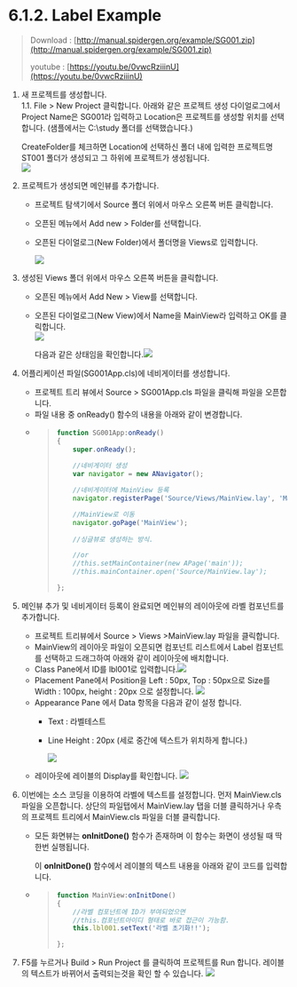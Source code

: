 # 6.1.2. Label Example

> Download : [http://manual.spidergen.org/example/SG001.zip](http://manual.spidergen.org/example/SG001.zip)
>
> youtube : [https://youtu.be/0vwcRziiinU](https://youtu.be/0vwcRziiinU)

1. 새 프로젝트를 생성합니다.  
   1.1. File &gt; New Project 클릭합니다. 아래와 같은 프로젝트 생성 다이얼로그에서 Project Name은 SG001라 입력하고 Location은 프로젝트를 생성할 위치를 선택합니다. \(샘플에서는 C:\study 폴더를 선택했습니다.\)

   CreateFolder를 체크하면 Location에 선택하신 폴더 내에 입력한 프로젝트명 ST001 폴더가 생성되고 그 하위에 프로젝트가 생성됩니다.  
   ![](https://github.com/asoosoft/spidergen-guidebook/tree/eeac9656bff5b368e79bf9dad544cae218642e17/assets/lable-ex001.png)

2. 프로젝트가 생성되면 메인뷰를 추가합니다.
   * 프로젝트 탐색기에서 Source 폴더 위에서 마우스 오른쪽 버튼 클릭합니다.  
   * 오픈된 메뉴에서 Add new &gt; Folder를 선택합니다.  
   * 오픈된 다이얼로그\(New Folder\)에서 폴더명을 Views로 입력합니다.  

     ![](https://github.com/asoosoft/spidergen-guidebook/tree/eeac9656bff5b368e79bf9dad544cae218642e17/assets/leble-ex002.png)
3. 생성된 Views 폴더 위에서 마우스 오른쪽 버튼을 클릭합니다.
   * 오픈된 메뉴에서 Add New &gt; View를 선택합니다.  
   * 오픈된 다이얼로그\(New View\)에서 Name을 MainView라 입력하고 OK를 클릭합니다.  
     ![](https://github.com/asoosoft/spidergen-guidebook/tree/eeac9656bff5b368e79bf9dad544cae218642e17/assets/label-ex003.png)

     다음과 같은 상태임을 확인합니다.![](https://github.com/asoosoft/spidergen-guidebook/tree/eeac9656bff5b368e79bf9dad544cae218642e17/assets/lable-ex006.png)
4. 어플리케이션 파일\(SG001App.cls\)에 네비게이터를 생성합니다.
   * 프로젝트 트리 뷰에서 Source &gt; SG001App.cls 파일을 클릭해 파일을 오픈합니다.  
   * 파일 내용 중 onReady\(\) 함수의 내용을 아래와 같이 변경합니다.
   * > ```javascript
     > function SG001App:onReady()
     > {
     >     super.onReady();
     >     
     >     //네비게이터 생성
     >     var navigator = new ANavigator();
     >
     >     //네비게이터에 MainView 등록
     >     navigator.registerPage('Source/Views/MainView.lay', 'MainView');
     >
     >     //MainView로 이동
     >     navigator.goPage('MainView');
     >     
     >     //싱글뷰로 생성하는 방식.
     >
     >     //or
     >     //this.setMainContainer(new APage('main'));
     >     //this.mainContainer.open('Source/MainView.lay');
     >
     > };
     > ```
5. 메인뷰 추가 및 네비게이터 등록이 완료되면 메인뷰의 레이아웃에 라벨 컴포넌트를 추가합니다.
   * 프로젝트 트리뷰에서 Source &gt; Views &gt;MainView.lay 파일을 클릭합니다.  
   * MainView의 레이아웃 파일이 오픈되면 컴포넌트 리스트에서 Label 컴포넌트를 선택하고 드래그하여 아래와 같이 레이아웃에 배치합니다.  
   * Class Pane에서 ID를 lbl001로 입력합니다.![](https://github.com/asoosoft/spidergen-guidebook/tree/eeac9656bff5b368e79bf9dad544cae218642e17/assets/lable-ex007.png)
   * Placement Pane에서 Position을 Left : 50px, Top : 50px으로 Size를 Width : 100px, height : 20px 으로 설정합니다. ![](https://github.com/asoosoft/spidergen-guidebook/tree/eeac9656bff5b368e79bf9dad544cae218642e17/assets/lable-ex008.png)
   * Appearance Pane 에서 Data 항목을 다음과 같이 설정 합니다.
     * Text : 라벨테스트  
     * Line Height : 20px \(세로 중간에 텍스트가 위치하게 합니다.\)  

       ![](https://github.com/asoosoft/spidergen-guidebook/tree/eeac9656bff5b368e79bf9dad544cae218642e17/assets/lable-ex009.png)
   * 레이아웃에 레이블의 Display를 확인합니다. ![](https://github.com/asoosoft/spidergen-guidebook/tree/eeac9656bff5b368e79bf9dad544cae218642e17/assets/lable-ex010.png)
6. 이번에는 소스 코딩을 이용하여 라벨에 텍스트를 설정합니다. 먼저 MainView.cls 파일을 오픈합니다. 상단의 파일탭에서 MainView.lay 탭을 더블 클릭하거나 우측의 프로젝트 트리에서 MainView.cls 파일을 더블 클릭합니다.
   * 모든 화면뷰는 **onInitDone\(\)** 함수가 존재하며 이 함수는 화면이 생성될 때 딱 한번 실행됩니다.   

     이 **onInitDone\(\)** 함수에서 레이블의 텍스트 내용을 아래와 같이 코드를 입력합니다.

   * > ```javascript
     > function MainView:onInitDone()
     > {
     >     //라벨 컴포넌트에 ID가 부여되었으면 
     >     //this.컴포넌트아이디 형태로 바로 접근이 가능함.    
     >     this.lbl001.setText('라벨 초기화!!');    
     >
     > };
     > ```
7. F5를 누르거나 Build &gt; Run Project 를 클릭하여 프로젝트를 Run 합니다. 레이블의 텍스트가 바뀌어서 출력되는것을 확인 할 수 있습니다. ![](https://github.com/asoosoft/spidergen-guidebook/tree/eeac9656bff5b368e79bf9dad544cae218642e17/assets/lable-ex-011.png)

